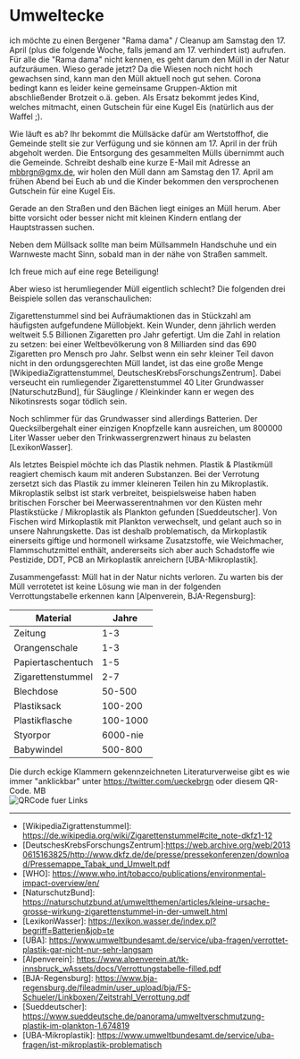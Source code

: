 # Umweltecke

ich möchte zu einen Bergener "Rama dama" / Cleanup am Samstag den 17. April
(plus die folgende Woche, falls jemand am 17. verhindert ist) aufrufen. Für
alle die "Rama dama" nicht kennen, es geht darum den Müll in der Natur
aufzuräumen. Wieso gerade jetzt? Da die Wiesen noch nicht hoch gewachsen
sind, kann man den Müll aktuell noch gut sehen. Corona bedingt kann es
leider keine gemeinsame Gruppen-Aktion mit abschließender Brotzeit o.ä.
geben. Als Ersatz bekommt jedes Kind, welches mitmacht, einen Gutschein für
eine Kugel Eis (natürlich aus der Waffel ;).

Wie läuft es ab? Ihr bekommt die Müllsäcke dafür am Wertstoffhof, die
Gemeinde stellt sie zur Verfügung und sie können am 17. April in der früh
abgeholt werden. Die Entsorgung des gesammelten Mülls übernimmt auch die
Gemeinde. Schreibt deshalb eine kurze E-Mail mit Adresse an mbbrgn@gmx.de,
wir holen den Müll dann am Samstag den 17. April am frühen Abend bei Euch
ab und die Kinder bekommen den versprochenen Gutschein für eine Kugel Eis.

Gerade an den Straßen und den Bächen liegt einiges an Müll herum. Aber
bitte vorsicht oder besser nicht mit kleinen Kindern entlang der
Hauptstrassen suchen.

Neben dem Müllsack sollte man beim Müllsammeln Handschuhe und ein Warnweste
macht Sinn, sobald man in der nähe von Straßen sammelt.

Ich freue mich auf eine rege Beteiligung!

Aber wieso ist herumliegender Müll eigentlich schlecht? Die folgenden drei
Beispiele sollen das veranschaulichen:

Zigarettenstummel sind bei Aufräumaktionen das in Stückzahl am
häufigsten aufgefundene Müllobjekt. Kein Wunder, denn jährlich werden
weltweit 5.5 Billionen Zigaretten pro Jahr gefertigt. Um die Zahl in
relation zu setzen: bei einer Weltbevölkerung von 8 Milliarden sind das 690
Zigaretten pro Mensch pro Jahr.  Selbst wenn ein sehr kleiner Teil davon
nicht in den ordungsgerechten Müll landet, ist das eine große Menge
\[WikipediaZigrattenstummel, DeutschesKrebsForschungsZentrum\].  Dabei
verseucht ein rumliegender Zigarettenstummel 40 Liter Grundwasser
\[NaturschutzBund\], für Säuglinge / Kleinkinder kann er wegen des
Nikotinsrests sogar tödlich sein.

Noch schlimmer für das Grundwasser sind allerdings Batterien.
Der Quecksilbergehalt einer einzigen Knopfzelle kann ausreichen, um 800000
Liter Wasser ueber den Trinkwassergrenzwert hinaus zu belasten
\[LexikonWasser\].

Als letztes Beispiel möchte ich das Plastik nehmen. Plastik & Plastikmüll
reagiert chemisch kaum mit anderen Substanzen. Bei der Verrotung zersetzt
sich das Plastik zu immer kleineren Teilen hin zu Mikroplastik.
Mikroplastik selbst ist stark verbreitet, beispielsweise haben 
haben britischen Forscher bei Meerwasserentnahmen vor den Küsten mehr
Plastikstücke / Mikroplastik als Plankton gefunden \[Sueddeutscher\].
Von Fischen wird Mirkoplastik mit Plankton verwechselt, und gelant auch so
in unsere Nahrungskette. Das ist deshalb problematisch, da Mirkoplastik
einerseits giftige und
hormonell wirksame Zusatzstoffe, wie Weichmacher, Flammschutzmittel
enthält, andererseits sich aber auch Schadstoffe wie Pestizide, DDT, PCB
an Mirkoplastik anreichern \[UBA-Mikroplastik\].

Zusammengefasst: Müll hat in der Natur nichts verloren. Zu warten bis der
Müll verrotetet ist keine Lösung wie man in der folgenden
Verrottungstabelle erkennen kann \[Alpenverein, BJA-Regensburg\]:

| Material | Jahre |
| -------- | ----- |
| Zeitung  | 1-3   |
| Orangenschale | 1-3 |
| Papiertaschentuch | 1-5 |
| Zigarettenstummel | 2-7 |
| Blechdose | 50-500 |
| Plastiksack | 100-200 |
| Plastikflasche | 100-1000 |
| Styorpor | 6000-nie |
| Babywindel | 500-800 |

Die durch eckige Klammern gekennzeichneten Literaturverweise gibt es wie
immer "anklickbar" unter https://twitter.com/ueckebrgn oder diesem QR-Code.
MB <br/>
![QRCode fuer Links](ueckebrgn_qr_code.png)

----

- \[WikipediaZigrattenstummel\]: https://de.wikipedia.org/wiki/Zigarettenstummel#cite_note-dkfz1-12 <br/>
- \[DeutschesKrebsForschungsZentrum\]:https://web.archive.org/web/20130615163825/http://www.dkfz.de/de/presse/pressekonferenzen/download/Pressemappe_Tabak_und_Umwelt.pdf <br/>
- \[WHO\]: https://www.who.int/tobacco/publications/environmental-impact-overview/en/ <br/>
- \[NaturschutzBund\]: https://naturschutzbund.at/umweltthemen/articles/kleine-ursache-grosse-wirkung-zigarettenstummel-in-der-umwelt.html <br/>
- \[LexikonWasser\]: https://lexikon.wasser.de/index.pl?begriff=Batterien&job=te <br/>
- \[UBA\]: https://www.umweltbundesamt.de/service/uba-fragen/verrottet-plastik-gar-nicht-nur-sehr-langsam
- \[Alpenverein\]: https://www.alpenverein.at/tk-innsbruck_wAssets/docs/Verrottungstabelle-filled.pdf
- \[BJA-Regensburg\]: https://www.bja-regensburg.de/fileadmin/user_upload/bja/FS-Schueler/Linkboxen/Zeitstrahl_Verrottung.pdf <br/>
- \[Sueddeutscher\]: https://www.sueddeutsche.de/panorama/umweltverschmutzung-plastik-im-plankton-1.674819 <br/>
- \[UBA-Mikroplastik\]: https://www.umweltbundesamt.de/service/uba-fragen/ist-mikroplastik-problematisch <br/> 

